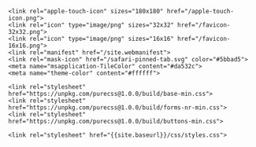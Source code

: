<!DOCTYPE html>
<html lang="en">
<head>
    <meta charset="utf-8">
    <meta name="viewport" content="width=device-width, initial-scale=1">
    <title>{{site.title}}</title>
    <meta name="description" content="{% if page.description %}{{ page.description }}{% else %}{% if page.excerpt %}{{ page.excerpt | strip_html | strip | strip_newlines }}{% else %}{{site.description}}{% endif %}{% endif %}">
    <meta name="keywords" content="{% for keyword in site.keywords %}{{keyword | downcase}}{% unless forloop.last %}, {% endunless} %}{% endfor %}">
    <meta name="author" content="{{site.title}}">

    <link rel="apple-touch-icon" sizes="180x180" href="/apple-touch-icon.png">
    <link rel="icon" type="image/png" sizes="32x32" href="/favicon-32x32.png">
    <link rel="icon" type="image/png" sizes="16x16" href="/favicon-16x16.png">
    <link rel="manifest" href="/site.webmanifest">
    <link rel="mask-icon" href="/safari-pinned-tab.svg" color="#5bbad5">
    <meta name="msapplication-TileColor" content="#da532c">
    <meta name="theme-color" content="#ffffff">

    <link rel="stylesheet" href="https://unpkg.com/purecss@1.0.0/build/base-min.css">
    <link rel="stylesheet" href="https://unpkg.com/purecss@1.0.0/build/forms-nr-min.css">
    <link rel="stylesheet" href="https://unpkg.com/purecss@1.0.0/build/buttons-min.css">

    <link rel="stylesheet" href="{{site.baseurl}}/css/styles.css">
</head>
<body>
